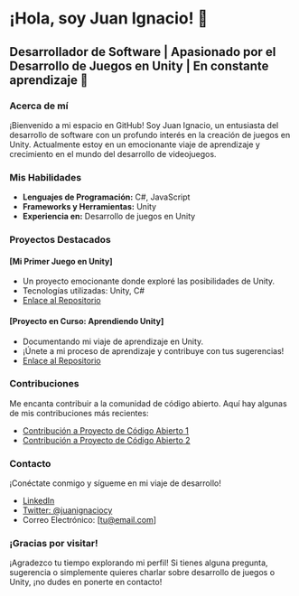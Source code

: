 # ¡Hola, soy Juan Ignacio! 👋

## Desarrollador de Software | Apasionado por el Desarrollo de Juegos en Unity | En constante aprendizaje 🚀

### Acerca de mí
¡Bienvenido a mi espacio en GitHub! Soy Juan Ignacio, un entusiasta del desarrollo de software con un profundo interés en la creación de juegos en Unity. Actualmente estoy en un emocionante viaje de aprendizaje y crecimiento en el mundo del desarrollo de videojuegos.

### Mis Habilidades
- **Lenguajes de Programación:** C#, JavaScript
- **Frameworks y Herramientas:** Unity
- **Experiencia en:** Desarrollo de juegos en Unity

### Proyectos Destacados
#### [Mi Primer Juego en Unity]
- Un proyecto emocionante donde exploré las posibilidades de Unity.
- Tecnologías utilizadas: Unity, C#
- [Enlace al Repositorio](#)

#### [Proyecto en Curso: Aprendiendo Unity]
- Documentando mi viaje de aprendizaje en Unity.
- ¡Únete a mi proceso de aprendizaje y contribuye con tus sugerencias!
- [Enlace al Repositorio](#)

### Contribuciones
Me encanta contribuir a la comunidad de código abierto. Aquí hay algunas de mis contribuciones más recientes:
- [Contribución a Proyecto de Código Abierto 1](#)
- [Contribución a Proyecto de Código Abierto 2](#)

### Contacto
¡Conéctate conmigo y sígueme en mi viaje de desarrollo!
- [LinkedIn](https://www.linkedin.com/in/juanignaciocy/)
- [Twitter: @juanignaciocy](https://twitter.com/juanignaciocy)
- Correo Electrónico: [tu@email.com]

### ¡Gracias por visitar!
¡Agradezco tu tiempo explorando mi perfil! Si tienes alguna pregunta, sugerencia o simplemente quieres charlar sobre desarrollo de juegos o Unity, ¡no dudes en ponerte en contacto!
